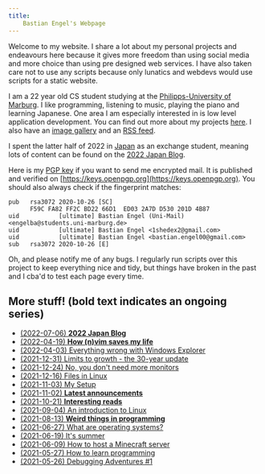 ```yaml
---
title:
    Bastian Engel's Webpage
---
```


Welcome to my website. I share a lot about my personal projects
and endeavours here because it gives more freedom than using social media
and more choice than using pre designed web services. I have also taken care
not to use any scripts because only lunatics and webdevs would use scripts for a
static website.

I am a 22 year old CS student studying at the [Philipps-University of
Marburg](https://uni-marburg.de). I like programming, listening to music,
playing the piano and learning Japanese. One area I am especially interested in
is low level application development. You can find out more about my projects
[here](./projects.html). I also have an [image gallery](./gallery.html)
and an [RSS feed](/rss.xml).

I spent the latter half of 2022 in
[Japan](https://www.youtube.com/watch?v=_mkiGMtbrPM) as an exchange student,
meaning lots of content can be found on the [2022 Japan
Blog](./2022_japan/blog.md).

Here is my [PGP key](/res/gpg_key.txt) if you want to send me encrypted mail.
It is published and verified on
[https://keys.openpgp.org](https://keys.openpgp.org). You should also always
check if the fingerprint matches:

```
pub   rsa3072 2020-10-26 [SC]
      F59C FA82 FF2C BD22 66D1  ED03 2A7D D530 201D 4B87
uid           [ultimate] Bastian Engel (Uni-Mail) <engelba@students.uni-marburg.de>
uid           [ultimate] Bastian Engel <1shedex2@gmail.com>
uid           [ultimate] Bastian Engel <bastian.engel00@gmail.com>
sub   rsa3072 2020-10-26 [E]
```

Oh, and please notify me of any bugs. I regularly run scripts over this project
to keep everything nice and tidy, but things have broken in the past and I cba'd
to test each page every time.

## More stuff! (**bold** text indicates an ongoing series)

- [(2022-07-06) **2022 Japan Blog**](./2022_japan/blog.md)
- [(2022-04-19) **How (n)vim saves my life**](./vim_life_saving.html)
- [(2022-04-03) Everything wrong with Windows Explorer](./win_explorer.html)
- [(2021-12-31) Limits to growth - the 30-year update](./limits_to_growth.html)
- [(2021-12-24) No, you don't need more monitors](./more_monitors.html)
- [(2021-12-16) Files in Linux](./linux_files.html)
- [(2021-11-03) My Setup](./setup.html)
- [(2021-11-02) **Latest announcements**](./announcements.html)
- [(2021-10-21) **Interesting reads**](./interesting_reads.html)
- [(2021-09-04) An introduction to Linux](./linux_introduction.html)
- [(2021-08-13) **Weird things in programming**](./weird_programming_things.html)
- [(2021-06-27) What are operating systems?](./what_are_os.html)
- [(2021-06-19) It's summer](./its_summer.html)
- [(2021-06-09) How to host a Minecraft server](./hosting_mc_server.html)
- [(2021-05-27) How to learn programming](./how_to_learn_programming.html)
- [(2021-05-26) Debugging Adventures #1](./debugging_HPET.html)
